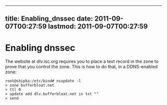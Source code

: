 
---
title: Enabling_dnssec
date: 2011-09-07T00:27:59
lastmod: 2011-09-07T00:27:59
---
Enabling dnssec
===============

The website at dlv.isc.org requires you to place a text record in the
zone to prove that you control the zone. This is how to do that, in a
DDNS-enabled zone:

    root@shipka:/etc/bind# nsupdate -l
    > zone bufferbloat.net
    > ttl 0
    > update add dlv.bufferbloat.net in txt ""
    > send
